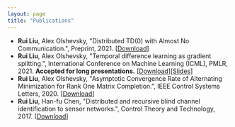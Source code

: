 ```yaml
---
layout: page
title: "Publications"
---
```


* **Rui Liu**, Alex Olshevsky, "Distributed TD(0) with Almost No Communication.", Preprint, 2021. [<a href="https://arxiv.org/abs/2104.07855" target="_blank">Download</a>]
* **Rui Liu**, Alex Olshevsky, "Temporal difference learning as gradient splitting.", International Conference on Machine Learning (ICML), PMLR, 2021. **Accepted for long presentations.** [<a href="http://proceedings.mlr.press/v139/liu21q.html" target="_blank">Download</a>][<a href="https://icml.cc/media/icml-2021/Slides/10519.pdf" target="_blank">Slides</a>]
* **Rui Liu**, Alex Olshevsky, "Asymptotic Convergence Rate of Alternating Minimization for Rank One Matrix Completion.", IEEE Control Systems Letters, 2020. [<a href="https://ieeexplore.ieee.org/abstract/document/9166551" target="_blank">Download</a>]
* **Rui Liu**, Han-fu Chen, "Distributed and recursive blind channel identification to sensor networks.", Control Theory and Technology, 2017. [<a href="https://link.springer.com/article/10.1007/s11768-017-7086-x" target="_blank">Download</a>]

